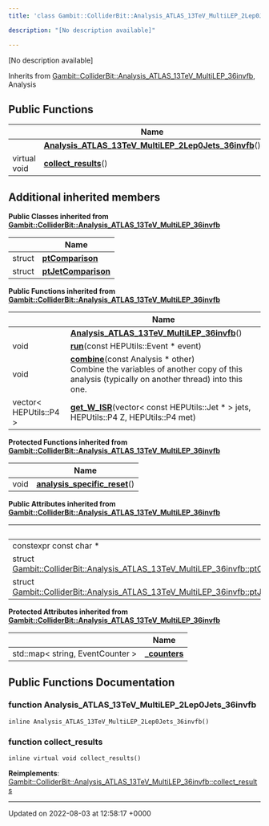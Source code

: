 ```yaml
---
title: 'class Gambit::ColliderBit::Analysis_ATLAS_13TeV_MultiLEP_2Lep0Jets_36invfb'

description: "[No description available]"

---
```









[No description available]

Inherits from [Gambit::ColliderBit::Analysis_ATLAS_13TeV_MultiLEP_36invfb](/documentation/code/colliderbit/classes/classgambit_1_1colliderbit_1_1analysis__atlas__13tev__multilep__36invfb/), Analysis

## Public Functions

|                | Name           |
| -------------- | -------------- |
| | **[Analysis_ATLAS_13TeV_MultiLEP_2Lep0Jets_36invfb](/documentation/code/colliderbit/classes/classgambit_1_1colliderbit_1_1analysis__atlas__13tev__multilep__2lep0jets__36invfb/#function-analysis-atlas-13tev-multilep-2lep0jets-36invfb)**() |
| virtual void | **[collect_results](/documentation/code/colliderbit/classes/classgambit_1_1colliderbit_1_1analysis__atlas__13tev__multilep__2lep0jets__36invfb/#function-collect-results)**() |

## Additional inherited members

**Public Classes inherited from [Gambit::ColliderBit::Analysis_ATLAS_13TeV_MultiLEP_36invfb](/documentation/code/colliderbit/classes/classgambit_1_1colliderbit_1_1analysis__atlas__13tev__multilep__36invfb/)**

|                | Name           |
| -------------- | -------------- |
| struct | **[ptComparison](/documentation/code/colliderbit/classes/structgambit_1_1colliderbit_1_1analysis__atlas__13tev__multilep__36invfb_1_1ptcomparison/)**  |
| struct | **[ptJetComparison](/documentation/code/colliderbit/classes/structgambit_1_1colliderbit_1_1analysis__atlas__13tev__multilep__36invfb_1_1ptjetcomparison/)**  |

**Public Functions inherited from [Gambit::ColliderBit::Analysis_ATLAS_13TeV_MultiLEP_36invfb](/documentation/code/colliderbit/classes/classgambit_1_1colliderbit_1_1analysis__atlas__13tev__multilep__36invfb/)**

|                | Name           |
| -------------- | -------------- |
| | **[Analysis_ATLAS_13TeV_MultiLEP_36invfb](/documentation/code/colliderbit/classes/classgambit_1_1colliderbit_1_1analysis__atlas__13tev__multilep__36invfb/#function-analysis-atlas-13tev-multilep-36invfb)**() |
| void | **[run](/documentation/code/colliderbit/classes/classgambit_1_1colliderbit_1_1analysis__atlas__13tev__multilep__36invfb/#function-run)**(const HEPUtils::Event * event) |
| void | **[combine](/documentation/code/colliderbit/classes/classgambit_1_1colliderbit_1_1analysis__atlas__13tev__multilep__36invfb/#function-combine)**(const Analysis * other)<br>Combine the variables of another copy of this analysis (typically on another thread) into this one.  |
| vector< HEPUtils::P4 > | **[get_W_ISR](/documentation/code/colliderbit/classes/classgambit_1_1colliderbit_1_1analysis__atlas__13tev__multilep__36invfb/#function-get-w-isr)**(vector< const HEPUtils::Jet * > jets, HEPUtils::P4 Z, HEPUtils::P4 met) |

**Protected Functions inherited from [Gambit::ColliderBit::Analysis_ATLAS_13TeV_MultiLEP_36invfb](/documentation/code/colliderbit/classes/classgambit_1_1colliderbit_1_1analysis__atlas__13tev__multilep__36invfb/)**

|                | Name           |
| -------------- | -------------- |
| void | **[analysis_specific_reset](/documentation/code/colliderbit/classes/classgambit_1_1colliderbit_1_1analysis__atlas__13tev__multilep__36invfb/#function-analysis-specific-reset)**() |

**Public Attributes inherited from [Gambit::ColliderBit::Analysis_ATLAS_13TeV_MultiLEP_36invfb](/documentation/code/colliderbit/classes/classgambit_1_1colliderbit_1_1analysis__atlas__13tev__multilep__36invfb/)**

|                | Name           |
| -------------- | -------------- |
| constexpr const char * | **[detector](/documentation/code/colliderbit/classes/classgambit_1_1colliderbit_1_1analysis__atlas__13tev__multilep__36invfb/#variable-detector)**  |
| struct [Gambit::ColliderBit::Analysis_ATLAS_13TeV_MultiLEP_36invfb::ptComparison](/documentation/code/colliderbit/classes/structgambit_1_1colliderbit_1_1analysis__atlas__13tev__multilep__36invfb_1_1ptcomparison/) | **[comparePt](/documentation/code/colliderbit/classes/classgambit_1_1colliderbit_1_1analysis__atlas__13tev__multilep__36invfb/#variable-comparept)**  |
| struct [Gambit::ColliderBit::Analysis_ATLAS_13TeV_MultiLEP_36invfb::ptJetComparison](/documentation/code/colliderbit/classes/structgambit_1_1colliderbit_1_1analysis__atlas__13tev__multilep__36invfb_1_1ptjetcomparison/) | **[compareJetPt](/documentation/code/colliderbit/classes/classgambit_1_1colliderbit_1_1analysis__atlas__13tev__multilep__36invfb/#variable-comparejetpt)**  |

**Protected Attributes inherited from [Gambit::ColliderBit::Analysis_ATLAS_13TeV_MultiLEP_36invfb](/documentation/code/colliderbit/classes/classgambit_1_1colliderbit_1_1analysis__atlas__13tev__multilep__36invfb/)**

|                | Name           |
| -------------- | -------------- |
| std::map< string, EventCounter > | **[_counters](/documentation/code/colliderbit/classes/classgambit_1_1colliderbit_1_1analysis__atlas__13tev__multilep__36invfb/#variable--counters)**  |


## Public Functions Documentation

### function Analysis_ATLAS_13TeV_MultiLEP_2Lep0Jets_36invfb

```
inline Analysis_ATLAS_13TeV_MultiLEP_2Lep0Jets_36invfb()
```


### function collect_results

```
inline virtual void collect_results()
```


**Reimplements**: [Gambit::ColliderBit::Analysis_ATLAS_13TeV_MultiLEP_36invfb::collect_results](/documentation/code/colliderbit/classes/classgambit_1_1colliderbit_1_1analysis__atlas__13tev__multilep__36invfb/#function-collect-results)


-------------------------------

Updated on 2022-08-03 at 12:58:17 +0000